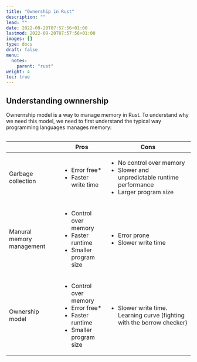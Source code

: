 ```yaml
---
title: "Ownership in Rust"
description: ""
lead: ""
date: 2022-09-20T07:57:56+01:00
lastmod: 2022-09-20T07:57:56+01:00
images: []
type: docs
draft: false
menu: 
  notes:
    parent: "rust"
weight: 4
toc: true
---
```


## Understanding ownnership
Ownernship model is a way to manage memory in Rust. To understand why we need this model, we need to first understand the typical way programming languages manages memory:

<div style="overflow-x:auto;">

|                    | Pros | Cons  |
| ---                | ---  | ---   |
| Garbage collection | <ul><li>Error free*</li><li>Faster write time</li></ul> | <ul><li>No control over memory</li><li>Slower and unpredictable runtime performance</li><li>Larger program size</li></ul> |
| Manural memory management | <ul><li>Control over memory</li><li>Faster runtime</li><li>Smaller program size</li></ul> | <ul><li>Error prone</li><li>Slower write time</li></ul>|
| Ownership model | <ul><li>Control over memory</li><li>Error free*</li><li>Faster runtime</li><li>Smaller program size</li></ul> | <ul><li>Slower write time. Learning curve (fighting with the borrow checker)</li></ul>|

</div>